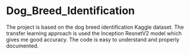 # Dog_Breed_Identification
The project is based on the dog breed identification Kaggle dataset. The transfer learning approach is used the Inception ResnetV2 model which gives me good accuracy. The code is easy to understand and properly documented. 
